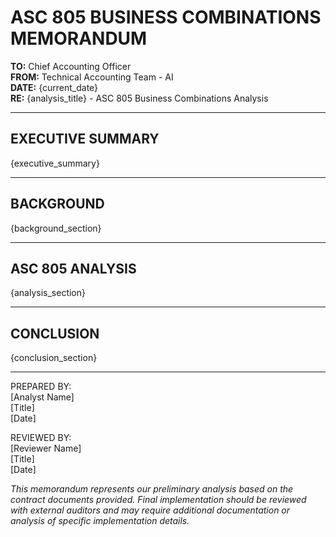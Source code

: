 # ASC 805 BUSINESS COMBINATIONS MEMORANDUM

**TO:** Chief Accounting Officer  
**FROM:** Technical Accounting Team - AI  
**DATE:** {current_date}  
**RE:** {analysis_title} - ASC 805 Business Combinations Analysis

---

## EXECUTIVE SUMMARY

{executive_summary}

---

## BACKGROUND

{background_section}

---

## ASC 805 ANALYSIS

{analysis_section}

---

## CONCLUSION

{conclusion_section}

---

PREPARED BY:<br>
[Analyst Name]<br>
[Title]<br>
[Date]

REVIEWED BY:<br>
[Reviewer Name]<br>
[Title]<br>
[Date]

*This memorandum represents our preliminary analysis based on the contract documents provided. Final implementation should be reviewed with external auditors and may require additional documentation or analysis of specific implementation details.*
